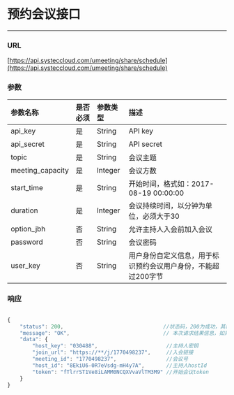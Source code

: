 # 预约会议接口

---

### URL

[https://api.systeccloud.com/umeeting/share/schedule](https://api.systeccloud.com/umeeting/share/schedule)

### 参数

| 参数名称 | 是否必须 | 参数类型 | 描述 |
| :--- | :--- | :--- | :--- |
| api\_key | 是 | String | API key |
| api\_secret | 是 | String | API secret |
| topic | 是 | String | 会议主题 |
| meeting\_capacity | 是 | Integer | 会议方数 |
| start\_time | 是 | String | 开始时间，格式如：2017-08-19 00:00:00 |
| duration | 是 | Integer | 会议持续时间，以分钟为单位，必须大于30 |
| option\_jbh | 否 | String | 允许主持人入会前加入会议 |
| password | 否 | String | 会议密码 |
| user\_key | 否 | String | 用户身份自定义信息，用于标识预约会议用户身份，不能超过200字节 |

### 响应

```js

{
    "status": 200,                                //状态码，200为成功，其他值为失败
    "message": "OK",                              // 本次请求结果信息，如果为错误时，即为详细的错误信息
    "data": {
        "host_key": "030488",                      //主持人密钥
        "join_url": "https://**/j/1770498237",     //入会链接
        "meeting_id": "1770498237",                //会议号   
        "host_id": "8EkiU6-0R7eVsdg-mH4y7A",       //主持人hostId
        "token": "fTlrrST1Ve8iLAMM0NCQXVvaVlTM3M9" //开始会议token
    }
}
```



